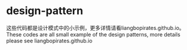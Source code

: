 # design-pattern
这些代码都是设计模式中的小示例，更多详情请看liangbopirates.github.io。
These codes are all small example of the design patterns, more details please see liangbopirates.github.io
